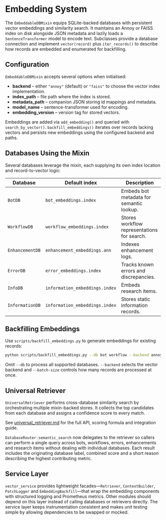 # Embedding System

The `EmbeddableDBMixin` equips SQLite-backed databases with persistent vector
embeddings and similarity search. It maintains an Annoy or FAISS index on disk
alongside JSON metadata and lazily loads a `SentenceTransformer` model to
encode text. Subclasses provide a database connection and implement
`vector(record)` plus `iter_records()` to describe how records are embedded and
enumerated for backfilling.

## Configuration

`EmbeddableDBMixin` accepts several options when initialised:

- **backend** – either `"annoy"` (default) or `"faiss"` to choose the vector
  index implementation.
- **index_path** – file path where the index is stored.
- **metadata_path** – companion JSON storing id mappings and metadata.
- **model_name** – sentence-transformer used for encoding.
- **embedding_version** – version tag for stored vectors.

Embeddings are added via `add_embedding()` and queried with
`search_by_vector()`. `backfill_embeddings()` iterates over records lacking
vectors and persists new embeddings using the configured backend and paths.

## Databases Using the Mixin

Several databases leverage the mixin, each supplying its own index location and
record-to-vector logic:

| Database | Default index | Description |
| --- | --- | --- |
| `BotDB` | `bot_embeddings.index` | Embeds bot metadata for semantic lookup. |
| `WorkflowDB` | `workflow_embeddings.index` | Stores workflow representations for search. |
| `EnhancementDB` | `enhancement_embeddings.ann` | Indexes enhancement logs. |
| `ErrorDB` | `error_embeddings.index` | Tracks known errors and discrepancies. |
| `InfoDB` | `information_embeddings.index` | Embeds research items. |
| `InformationDB` | `information_embeddings.index` | Stores static information records. |

## Backfilling Embeddings

Use `scripts/backfill_embeddings.py` to generate embeddings for existing
records:

```bash
python scripts/backfill_embeddings.py --db bot workflow --backend annoy --batch-size 200
```

Omit `--db` to process all supported databases. `--backend` selects the vector
backend and `--batch-size` controls how many records are processed at once.

## Universal Retriever

`UniversalRetriever` performs cross-database similarity search by orchestrating
multiple mixin-backed stores. It collects the top candidates from each database
and assigns a confidence score to every match.

See [universal_retriever.md](universal_retriever.md) for the full API, scoring
formula and integration guide.

`DatabaseRouter.semantic_search` now delegates to the retriever so callers can
perform a single query across bots, workflows, errors, enhancements and
research items without dealing with individual databases. Each result includes
the originating database label, combined score and a short reason describing the
highest contributing metric.

## Service Layer

`vector_service` provides lightweight facades—`Retriever`, `ContextBuilder`, `PatchLogger` and `EmbeddingBackfill`—that wrap the embedding components with structured logging and Prometheus metrics. Other modules should depend on this layer instead of calling databases or retrievers directly. The service layer keeps instrumentation consistent and makes unit testing simple by allowing dependencies to be swapped or mocked.
